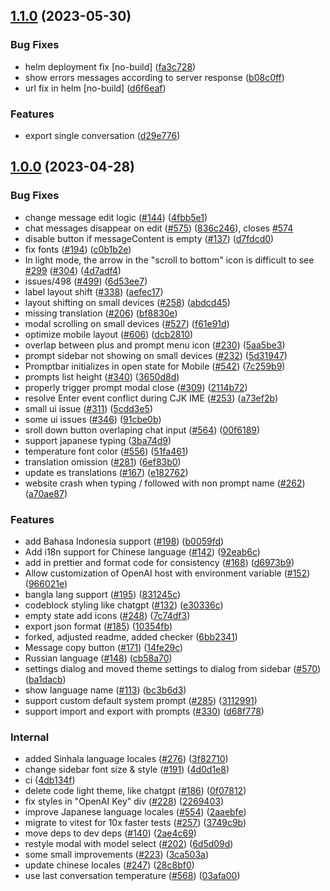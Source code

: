 ## [1.1.0](https://git.epam.com/epm-gpt/common/chatbot-ui/compare/1.0.0...1.1.0) (2023-05-30)


### Bug Fixes

* helm deployment fix [no-build] ([fa3c728](https://git.epam.com/epm-gpt/common/chatbot-ui/commit/fa3c728e24d5a2c1afd5b725213be46f4eaaea97))
* show errors messages according to server response ([b08c0ff](https://git.epam.com/epm-gpt/common/chatbot-ui/commit/b08c0ff2071862afbe6c46826f56b1fd43a7ddc7))
* url fix in helm [no-build] ([d6f6eaf](https://git.epam.com/epm-gpt/common/chatbot-ui/commit/d6f6eaf71dfd116ba2095410a7386a618319dba0))


### Features

* export single conversation ([d29e776](https://git.epam.com/epm-gpt/common/chatbot-ui/commit/d29e7764866c010c11bc95047e955b7a42baf18d))

## [1.0.0](https://git.epam.com/epm-gpt/common/chatbot-ui/compare/...1.0.0) (2023-04-28)


### Bug Fixes

* change message edit logic ([#144](https://git.epam.com/epm-gpt/common/chatbot-ui/issues/144)) ([4fbb5e1](https://git.epam.com/epm-gpt/common/chatbot-ui/commit/4fbb5e1f79c9d279238b0adb24ee4c4063c275f7))
* chat messages disappear on edit ([#575](https://git.epam.com/epm-gpt/common/chatbot-ui/issues/575)) ([836c246](https://git.epam.com/epm-gpt/common/chatbot-ui/commit/836c24680b10e3014ca30c49f5105f796e830864)), closes [#574](https://git.epam.com/epm-gpt/common/chatbot-ui/issues/574)
* disable button if messageContent is empty ([#137](https://git.epam.com/epm-gpt/common/chatbot-ui/issues/137)) ([d7fdcd0](https://git.epam.com/epm-gpt/common/chatbot-ui/commit/d7fdcd0dfe5df2e3b9d5d8735920d5d13bdfc901))
* fix fonts ([#194](https://git.epam.com/epm-gpt/common/chatbot-ui/issues/194)) ([c0b1b2e](https://git.epam.com/epm-gpt/common/chatbot-ui/commit/c0b1b2eadba4f2b08dfdb5daea17a498dc46b338))
* In light mode, the arrow in the "scroll to bottom" icon is difficult to see [#299](https://git.epam.com/epm-gpt/common/chatbot-ui/issues/299) ([#304](https://git.epam.com/epm-gpt/common/chatbot-ui/issues/304)) ([4d7adf4](https://git.epam.com/epm-gpt/common/chatbot-ui/commit/4d7adf477a423c2f9ed52115a2615ba20457ccd1))
* issues/498 ([#499](https://git.epam.com/epm-gpt/common/chatbot-ui/issues/499)) ([6d53ee7](https://git.epam.com/epm-gpt/common/chatbot-ui/commit/6d53ee7d12fb7edc8fa8dc6f0773bbc59e1999ad))
* label layout shift ([#338](https://git.epam.com/epm-gpt/common/chatbot-ui/issues/338)) ([aefec17](https://git.epam.com/epm-gpt/common/chatbot-ui/commit/aefec17525b664ba3e2d82512fa0196622925182))
* layout shifting on small devices ([#258](https://git.epam.com/epm-gpt/common/chatbot-ui/issues/258)) ([abdcd45](https://git.epam.com/epm-gpt/common/chatbot-ui/commit/abdcd4508da787605119af946b0a1f5b40d8b965))
* missing translation ([#206](https://git.epam.com/epm-gpt/common/chatbot-ui/issues/206)) ([bf8830e](https://git.epam.com/epm-gpt/common/chatbot-ui/commit/bf8830e1a59ff89c1d7599449b8f62b9925599e7))
* modal scrolling on small devices ([#527](https://git.epam.com/epm-gpt/common/chatbot-ui/issues/527)) ([f61e91d](https://git.epam.com/epm-gpt/common/chatbot-ui/commit/f61e91d07f240c227aaff642ffb4127b64fa460f))
* optimize mobile layout ([#606](https://git.epam.com/epm-gpt/common/chatbot-ui/issues/606)) ([dcb2810](https://git.epam.com/epm-gpt/common/chatbot-ui/commit/dcb2810d4692d14d7995672f42f7673d4e0abb66))
* overlap between plus and prompt menu icon ([#230](https://git.epam.com/epm-gpt/common/chatbot-ui/issues/230)) ([5aa5be3](https://git.epam.com/epm-gpt/common/chatbot-ui/commit/5aa5be3f435981b053ee8cab7205b6107ff34dc5))
* prompt sidebar not showing on small devices ([#232](https://git.epam.com/epm-gpt/common/chatbot-ui/issues/232)) ([5d31947](https://git.epam.com/epm-gpt/common/chatbot-ui/commit/5d31947ab9392a66378859576ee12720b793f8f5))
* Promptbar initializes in open state for Mobile ([#542](https://git.epam.com/epm-gpt/common/chatbot-ui/issues/542)) ([7c259b9](https://git.epam.com/epm-gpt/common/chatbot-ui/commit/7c259b98cbad3624ca75895fddbf50c674d06ab1))
* prompts list height ([#340](https://git.epam.com/epm-gpt/common/chatbot-ui/issues/340)) ([3650d8d](https://git.epam.com/epm-gpt/common/chatbot-ui/commit/3650d8d7bfa5debb0167c3512defe3fced87a393))
* properly trigger prompt modal close ([#309](https://git.epam.com/epm-gpt/common/chatbot-ui/issues/309)) ([2114b72](https://git.epam.com/epm-gpt/common/chatbot-ui/commit/2114b7296e5f2d3099ed997a8eda1265c9e4841e))
* resolve Enter event conflict during CJK IME ([#253](https://git.epam.com/epm-gpt/common/chatbot-ui/issues/253)) ([a73ef2b](https://git.epam.com/epm-gpt/common/chatbot-ui/commit/a73ef2b8cf1dad6d4f1e78cb3b28f9d4e228c3f2))
* small ui issue ([#311](https://git.epam.com/epm-gpt/common/chatbot-ui/issues/311)) ([5cdd3e5](https://git.epam.com/epm-gpt/common/chatbot-ui/commit/5cdd3e56b7c25a557d4afca3b8c241ef92fec38d))
* some ui issues ([#346](https://git.epam.com/epm-gpt/common/chatbot-ui/issues/346)) ([91cbe0b](https://git.epam.com/epm-gpt/common/chatbot-ui/commit/91cbe0b104e8e43f724446e56c0b86dd8a1173df))
* sroll down button overlaping chat input ([#564](https://git.epam.com/epm-gpt/common/chatbot-ui/issues/564)) ([00f6189](https://git.epam.com/epm-gpt/common/chatbot-ui/commit/00f6189a42a7878d8b6aa7ae35e70d173ac180a5))
* support japanese typing ([3ba74d9](https://git.epam.com/epm-gpt/common/chatbot-ui/commit/3ba74d99fbcc965092b5a2bc898b2216383fc6a4))
* temperature font color ([#556](https://git.epam.com/epm-gpt/common/chatbot-ui/issues/556)) ([51fa461](https://git.epam.com/epm-gpt/common/chatbot-ui/commit/51fa461965cede28788569a9310cd38254d9db7d))
* translation omission ([#281](https://git.epam.com/epm-gpt/common/chatbot-ui/issues/281)) ([6ef83b0](https://git.epam.com/epm-gpt/common/chatbot-ui/commit/6ef83b0cb6b56667030e8f23327b8462d1de1b96))
* update es translations ([#167](https://git.epam.com/epm-gpt/common/chatbot-ui/issues/167)) ([e182762](https://git.epam.com/epm-gpt/common/chatbot-ui/commit/e18276223b38e8e6c4b35ec9ce7456cb5e52734d))
* website crash when typing / followed with non prompt name ([#262](https://git.epam.com/epm-gpt/common/chatbot-ui/issues/262)) ([a70ae87](https://git.epam.com/epm-gpt/common/chatbot-ui/commit/a70ae8799d692f20ca2a834f737db116fb587ca5))


### Features

* add Bahasa Indonesia support ([#198](https://git.epam.com/epm-gpt/common/chatbot-ui/issues/198)) ([b0059fd](https://git.epam.com/epm-gpt/common/chatbot-ui/commit/b0059fdf0d7adccbdc5c98ba9730ee99df6a34b2))
* Add i18n support for Chinese language ([#142](https://git.epam.com/epm-gpt/common/chatbot-ui/issues/142)) ([92eab6c](https://git.epam.com/epm-gpt/common/chatbot-ui/commit/92eab6c6346b1e53921185eff254d051534ffd60))
* add in prettier and format code for consistency ([#168](https://git.epam.com/epm-gpt/common/chatbot-ui/issues/168)) ([d6973b9](https://git.epam.com/epm-gpt/common/chatbot-ui/commit/d6973b9cccb07b96ae732a1925b0e080a3bbd380))
* Allow customization of OpenAI host with environment variable ([#152](https://git.epam.com/epm-gpt/common/chatbot-ui/issues/152)) ([966021e](https://git.epam.com/epm-gpt/common/chatbot-ui/commit/966021ed74cb0788f7ac15b93dd3ba6bd0b0b3a5))
* bangla lang support ([#195](https://git.epam.com/epm-gpt/common/chatbot-ui/issues/195)) ([831245c](https://git.epam.com/epm-gpt/common/chatbot-ui/commit/831245c8371854001745ae212258224b08d2a1b2))
* codeblock styling like chatgpt ([#132](https://git.epam.com/epm-gpt/common/chatbot-ui/issues/132)) ([e30336c](https://git.epam.com/epm-gpt/common/chatbot-ui/commit/e30336c00e2b682420d3740776ddff4461bb95e0))
* empty state add icons ([#248](https://git.epam.com/epm-gpt/common/chatbot-ui/issues/248)) ([7c74df3](https://git.epam.com/epm-gpt/common/chatbot-ui/commit/7c74df338ec00f4c35afe71076ba40a92e10c459))
* export json format ([#185](https://git.epam.com/epm-gpt/common/chatbot-ui/issues/185)) ([10354fb](https://git.epam.com/epm-gpt/common/chatbot-ui/commit/10354fb29050e7633e6f9bda30b4fc43e6950263))
* forked, adjusted readme, added checker ([6bb2341](https://git.epam.com/epm-gpt/common/chatbot-ui/commit/6bb2341b5e12e0da64e4d705b85fd9efb9ce7a56))
* Message copy button ([#171](https://git.epam.com/epm-gpt/common/chatbot-ui/issues/171)) ([14fe29c](https://git.epam.com/epm-gpt/common/chatbot-ui/commit/14fe29c03aeb6f737811055064803f71f3f731cd))
* Russian language ([#148](https://git.epam.com/epm-gpt/common/chatbot-ui/issues/148)) ([cb58a70](https://git.epam.com/epm-gpt/common/chatbot-ui/commit/cb58a703e331467db2ef696cee319d913082c336))
* settings dialog and moved theme settings to dialog from sidebar ([#570](https://git.epam.com/epm-gpt/common/chatbot-ui/issues/570)) ([ba1dacb](https://git.epam.com/epm-gpt/common/chatbot-ui/commit/ba1dacb89927eff232a0f8901d34612ad2495886))
* show language name ([#113](https://git.epam.com/epm-gpt/common/chatbot-ui/issues/113)) ([bc3b6d3](https://git.epam.com/epm-gpt/common/chatbot-ui/commit/bc3b6d3355e90241a1aee99baf2ae3f05a1f2a7c))
* support custom default system prompt ([#285](https://git.epam.com/epm-gpt/common/chatbot-ui/issues/285)) ([3112991](https://git.epam.com/epm-gpt/common/chatbot-ui/commit/31129919bf125e7c0e52d0c1f6a128fb5bb206d3))
* support import and export with prompts ([#330](https://git.epam.com/epm-gpt/common/chatbot-ui/issues/330)) ([d68f778](https://git.epam.com/epm-gpt/common/chatbot-ui/commit/d68f77867d7d18eab53b282c5a00a5c22c09cac8))


### Internal

* added Sinhala language locales ([#276](https://git.epam.com/epm-gpt/common/chatbot-ui/issues/276)) ([3f82710](https://git.epam.com/epm-gpt/common/chatbot-ui/commit/3f82710cdd0012f7855a00d3912efb817d353ace))
* change sidebar font size & style ([#191](https://git.epam.com/epm-gpt/common/chatbot-ui/issues/191)) ([4d0d1e8](https://git.epam.com/epm-gpt/common/chatbot-ui/commit/4d0d1e8b95ddf52af68f22a66a380d399c1ca25f))
* ci ([4db134f](https://git.epam.com/epm-gpt/common/chatbot-ui/commit/4db134f1e899c21f4eced7b104e97e58a3e19b99))
* delete code light theme, like chatgpt ([#186](https://git.epam.com/epm-gpt/common/chatbot-ui/issues/186)) ([0f07812](https://git.epam.com/epm-gpt/common/chatbot-ui/commit/0f07812cc5c8cd1cf9a8a12af47f095a4e2fb02d))
* fix styles in "OpenAI Key" div ([#228](https://git.epam.com/epm-gpt/common/chatbot-ui/issues/228)) ([2269403](https://git.epam.com/epm-gpt/common/chatbot-ui/commit/2269403806e2e7bf0a8d27be2ba9d32e1a1af140))
* improve Japanese language locales ([#554](https://git.epam.com/epm-gpt/common/chatbot-ui/issues/554)) ([2aaebfe](https://git.epam.com/epm-gpt/common/chatbot-ui/commit/2aaebfec3fd1eee8b008f56dee8641564d089805))
* migrate to vitest for 10x faster tests ([#257](https://git.epam.com/epm-gpt/common/chatbot-ui/issues/257)) ([3749c9b](https://git.epam.com/epm-gpt/common/chatbot-ui/commit/3749c9b2af71a47827a529c24d9742cd39bd2364))
* move deps to dev deps ([#140](https://git.epam.com/epm-gpt/common/chatbot-ui/issues/140)) ([2ae4c69](https://git.epam.com/epm-gpt/common/chatbot-ui/commit/2ae4c69de7fc278ff1fb8169d1188069b6e3cdda))
* restyle modal with model select ([#202](https://git.epam.com/epm-gpt/common/chatbot-ui/issues/202)) ([6d5d09d](https://git.epam.com/epm-gpt/common/chatbot-ui/commit/6d5d09d69f1312746e624df00ba2758ad9c775c4))
* some small improvements ([#223](https://git.epam.com/epm-gpt/common/chatbot-ui/issues/223)) ([3ca503a](https://git.epam.com/epm-gpt/common/chatbot-ui/commit/3ca503a3f244b871a663ccd29c5c1da8a5fa04e7))
* update chinese locales ([#247](https://git.epam.com/epm-gpt/common/chatbot-ui/issues/247)) ([28c8bf0](https://git.epam.com/epm-gpt/common/chatbot-ui/commit/28c8bf0e0d4b8e8789b28d7824e9dd37b95640fb))
* use last conversation temperature ([#568](https://git.epam.com/epm-gpt/common/chatbot-ui/issues/568)) ([03afa00](https://git.epam.com/epm-gpt/common/chatbot-ui/commit/03afa007324fbafc35e0e766643d7b66e39d26eb))

